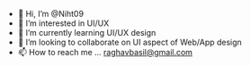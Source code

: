 - 👋 Hi, I’m @Niht09
- 👀 I’m interested in UI/UX
- 🌱 I’m currently learning UI/UX design
- 💞️ I’m looking to collaborate on UI aspect of Web/App design
- 📫 How to reach me ... raghavbasil@gmail.com

<!---
Niht09/Niht09 is a ✨ special ✨ repository because its `README.md` (this file) appears on your GitHub profile.
You can click the Preview link to take a look at your changes.
--->
